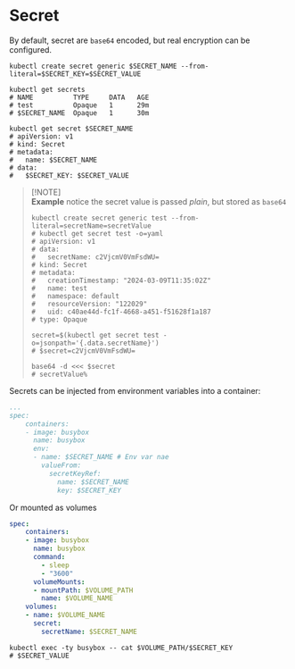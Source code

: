 # Secret

By default, secret are `base64` encoded, but real encryption can be configured.

```shell
kubectl create secret generic $SECRET_NAME --from-literal=$SECRET_KEY=$SECRET_VALUE

kubectl get secrets
# NAME          TYPE     DATA   AGE
# test          Opaque   1      29m
# $SECRET_NAME  Opaque   1      30m

kubectl get secret $SECRET_NAME
# apiVersion: v1
# kind: Secret
# metadata:
#   name: $SECRET_NAME
# data:
#   $SECRET_KEY: $SECRET_VALUE
```

> [!NOTE]\
> **Example** notice the secret value is passed _plain_, but stored as `base64`
>
> ```shell
> kubectl create secret generic test --from-literal=secretName=secretValue
> # kubectl get secret test -o=yaml 
> # apiVersion: v1
> # data:
> #   secretName: c2VjcmV0VmFsdWU=
> # kind: Secret
> # metadata:
> #   creationTimestamp: "2024-03-09T11:35:02Z"
> #   name: test
> #   namespace: default
> #   resourceVersion: "122029"
> #   uid: c40ae44d-fc1f-4668-a451-f51628f1a187
> # type: Opaque
> 
> secret=$(kubectl get secret test -o=jsonpath='{.data.secretName}')  
> # $secret=c2VjcmV0VmFsdWU= 
> 
> base64 -d <<< $secret
> # secretValue%
> ```

Secrets can be injected from environment variables into a container:

```yaml
...
spec:
    containers:
    - image: busybox
      name: busybox
      env:
      - name: $SECRET_NAME # Env var nae
        valueFrom:
          secretKeyRef:
            name: $SECRET_NAME
            key: $SECRET_KEY
```

Or mounted as volumes

```yaml
spec:
    containers:
    - image: busybox
      name: busybox
      command:
        - sleep
        - "3600"
      volumeMounts:
      - mountPath: $VOLUME_PATH
        name: $VOLUME_NAME
    volumes:
    - name: $VOLUME_NAME
      secret:
        secretName: $SECRET_NAME
```

```shell
kubectl exec -ty busybox -- cat $VOLUME_PATH/$SECRET_KEY
# $SECRET_VALUE
```
